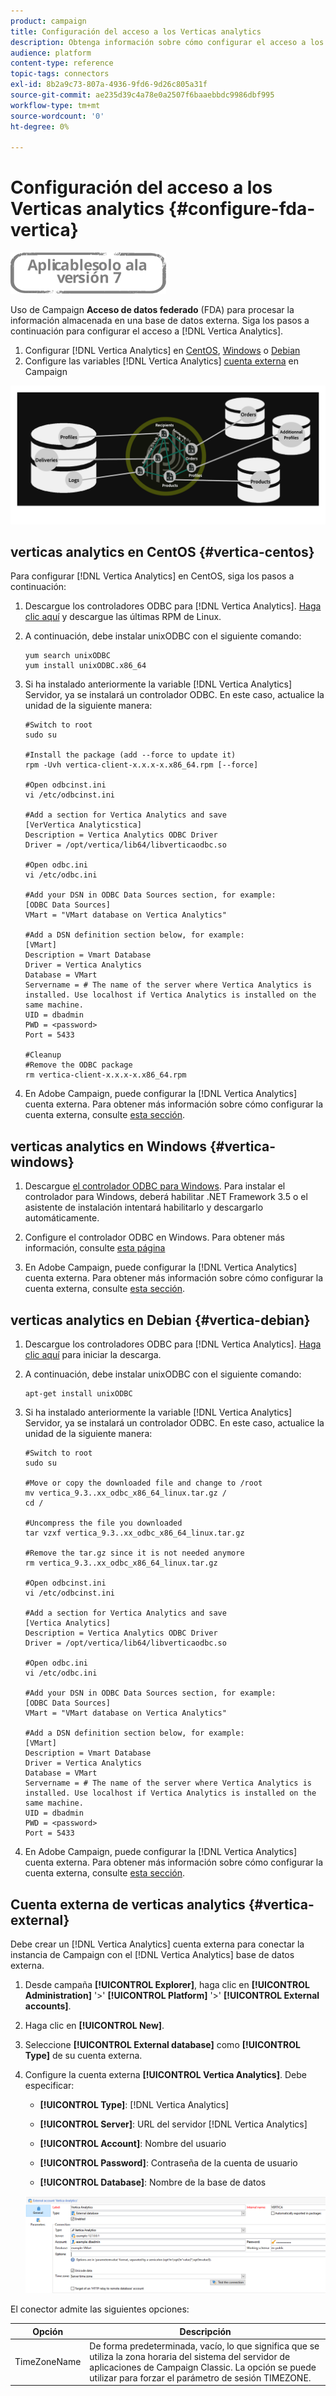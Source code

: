 ```yaml
---
product: campaign
title: Configuración del acceso a los Verticas analytics
description: Obtenga información sobre cómo configurar el acceso a los Verticas analytics en FDA
audience: platform
content-type: reference
topic-tags: connectors
exl-id: 8b2a9c73-807a-4936-9fd6-9d26c805a31f
source-git-commit: ae235d39c4a78e0a2507f6baaebbdc9986dbf995
workflow-type: tm+mt
source-wordcount: '0'
ht-degree: 0%

---
```


# Configuración del acceso a los Verticas analytics {#configure-fda-vertica}

![](../../assets/v7-only.svg)

Uso de Campaign **Acceso de datos federado** (FDA) para procesar la información almacenada en una base de datos externa. Siga los pasos a continuación para configurar el acceso a [!DNL Vertica Analytics].

1. Configurar [!DNL Vertica Analytics] en [CentOS](#vertica-centos), [Windows](#vertica-windows) o [Debian](#vertica-debian)
1. Configure las variables [!DNL Vertica Analytics] [cuenta externa](#vertica-external) en Campaign

![](assets/snowflake_3.png)

## verticas analytics en CentOS {#vertica-centos}

Para configurar [!DNL Vertica Analytics] en CentOS, siga los pasos a continuación:

1. Descargue los controladores ODBC para [!DNL Vertica Analytics]. [Haga clic aquí](https://www.vertica.com/download/vertica/client-drivers/) y descargue las últimas RPM de Linux.

1. A continuación, debe instalar unixODBC con el siguiente comando:

   ```
   yum search unixODBC
   yum install unixODBC.x86_64
   ```

1. Si ha instalado anteriormente la variable [!DNL Vertica Analytics] Servidor, ya se instalará un controlador ODBC. En este caso, actualice la unidad de la siguiente manera:

   ```
   #Switch to root
   sudo su
   
   #Install the package (add --force to update it)
   rpm -Uvh vertica-client-x.x.x-x.x86_64.rpm [--force]
   
   #Open odbcinst.ini
   vi /etc/odbcinst.ini
   
   #Add a section for Vertica Analytics and save
   [VerVertica Analyticstica]
   Description = Vertica Analytics ODBC Driver
   Driver = /opt/vertica/lib64/libverticaodbc.so
   
   #Open odbc.ini
   vi /etc/odbc.ini
   
   #Add your DSN in ODBC Data Sources section, for example:
   [ODBC Data Sources]
   VMart = "VMart database on Vertica Analytics"
   
   #Add a DSN definition section below, for example:
   [VMart]
   Description = Vmart Database
   Driver = Vertica Analytics
   Database = VMart
   Servername = # The name of the server where Vertica Analytics is installed. Use localhost if Vertica Analytics is installed on the same machine.
   UID = dbadmin
   PWD = <password>
   Port = 5433
   
   #Cleanup
   #Remove the ODBC package
   rm vertica-client-x.x.x-x.x86_64.rpm
   ```

1. En Adobe Campaign, puede configurar la [!DNL Vertica Analytics] cuenta externa. Para obtener más información sobre cómo configurar la cuenta externa, consulte [esta sección](#vertica-external).

## verticas analytics en Windows {#vertica-windows}

1. Descargue [el controlador ODBC para Windows](https://www.vertica.com/download/vertica/client-drivers/). Para instalar el controlador para Windows, deberá habilitar .NET Framework 3.5 o el asistente de instalación intentará habilitarlo y descargarlo automáticamente.

1. Configure el controlador ODBC en Windows. Para obtener más información, consulte [esta página](https://www.vertica.com/docs/9.2.x/HTML/Content/Authoring/ConnectingToVertica/ClientODBC/SettingUpADSN.htm)

1. En Adobe Campaign, puede configurar la [!DNL Vertica Analytics] cuenta externa. Para obtener más información sobre cómo configurar la cuenta externa, consulte [esta sección](#vertical-external).

## verticas analytics en Debian {#vertica-debian}

1. Descargue los controladores ODBC para [!DNL Vertica Analytics]. [Haga clic aquí](https://sfc-repo.snowflakecomputing.com/odbc/linux/latest/index.html) para iniciar la descarga.

1. A continuación, debe instalar unixODBC con el siguiente comando:

   ```
   apt-get install unixODBC
   ```

1. Si ha instalado anteriormente la variable [!DNL Vertica Analytics] Servidor, ya se instalará un controlador ODBC. En este caso, actualice la unidad de la siguiente manera:

   ```
   #Switch to root
   sudo su
   
   #Move or copy the downloaded file and change to /root
   mv vertica_9.3..xx_odbc_x86_64_linux.tar.gz /
   cd /
   
   #Uncompress the file you downloaded
   tar vzxf vertica_9.3..xx_odbc_x86_64_linux.tar.gz
   
   #Remove the tar.gz since it is not needed anymore
   rm vertica_9.3..xx_odbc_x86_64_linux.tar.gz
   
   #Open odbcinst.ini
   vi /etc/odbcinst.ini
   
   #Add a section for Vertica Analytics and save
   [Vertica Analytics]
   Description = Vertica Analytics ODBC Driver
   Driver = /opt/vertica/lib64/libverticaodbc.so
   
   #Open odbc.ini
   vi /etc/odbc.ini
   
   #Add your DSN in ODBC Data Sources section, for example:
   [ODBC Data Sources]
   VMart = "VMart database on Vertica Analytics"
   
   #Add a DSN definition section below, for example:
   [VMart]
   Description = Vmart Database
   Driver = Vertica Analytics
   Database = VMart
   Servername = # The name of the server where Vertica Analytics is installed. Use localhost if Vertica Analytics is installed on the same machine.
   UID = dbadmin
   PWD = <password>
   Port = 5433
   ```

1. En Adobe Campaign, puede configurar la [!DNL Vertica Analytics] cuenta externa. Para obtener más información sobre cómo configurar la cuenta externa, consulte [esta sección](#vertica-external).

## Cuenta externa de verticas analytics {#vertica-external}

Debe crear un [!DNL Vertica Analytics] cuenta externa para conectar la instancia de Campaign con el [!DNL Vertica Analytics] base de datos externa.

1. Desde campaña **[!UICONTROL Explorer]**, haga clic en **[!UICONTROL Administration]** &#39;>&#39; **[!UICONTROL Platform]** &#39;>&#39; **[!UICONTROL External accounts]**.

1. Haga clic en **[!UICONTROL New]**.

1. Seleccione **[!UICONTROL External database]** como **[!UICONTROL Type]** de su cuenta externa.

1. Configure la cuenta externa **[!UICONTROL Vertica Analytics]**. Debe especificar:

   * **[!UICONTROL Type]**: [!DNL Vertica Analytics]

   * **[!UICONTROL Server]**: URL del servidor [!DNL Vertica Analytics]

   * **[!UICONTROL Account]**: Nombre del usuario

   * **[!UICONTROL Password]**: Contraseña de la cuenta de usuario

   * **[!UICONTROL Database]**: Nombre de la base de datos

   ![](assets/vertica.png)

El conector admite las siguientes opciones:

| Opción | Descripción |
|---|---|
| TimeZoneName | De forma predeterminada, vacío, lo que significa que se utiliza la zona horaria del sistema del servidor de aplicaciones de Campaign Classic. La opción se puede utilizar para forzar el parámetro de sesión TIMEZONE. |

